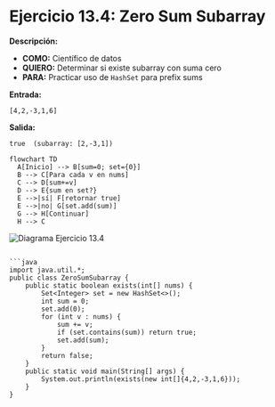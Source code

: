 # Ejercicio 13.4: Zero Sum Subarray  
**Descripción:**  
- **COMO:** Científico de datos  
- **QUIERO:** Determinar si existe subarray con suma cero  
- **PARA:** Practicar uso de `HashSet` para prefix sums  

**Entrada:**  
```
[4,2,-3,1,6]
```

**Salida:**  
```
true  (subarray: [2,-3,1])
```

```mermaid
flowchart TD
  A[Inicio] --> B[sum=0; set={0}]  
  B --> C[Para cada v en nums]  
  C --> D[sum+=v]  
  D --> E{sum en set?}  
  E -->|sí| F[retornar true]  
  E -->|no| G[set.add(sum)]  
  G --> H[Continuar]  
  H --> C
```

![Diagrama Ejercicio 13.4](diagram4.png)
```

```java
import java.util.*;
public class ZeroSumSubarray {
    public static boolean exists(int[] nums) {
        Set<Integer> set = new HashSet<>();
        int sum = 0;
        set.add(0);
        for (int v : nums) {
            sum += v;
            if (set.contains(sum)) return true;
            set.add(sum);
        }
        return false;
    }
    public static void main(String[] args) {
        System.out.println(exists(new int[]{4,2,-3,1,6}));
    }
}
```